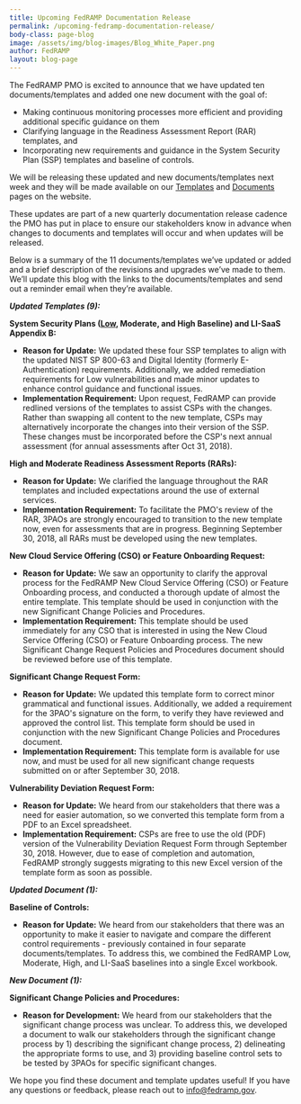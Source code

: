 ```yaml
---
title: Upcoming FedRAMP Documentation Release
permalink: /upcoming-fedramp-documentation-release/ 
body-class: page-blog
image: /assets/img/blog-images/Blog_White_Paper.png
author: FedRAMP
layout: blog-page
---
```

The FedRAMP PMO is excited to announce that we have updated ten documents/templates and added one new document with the goal of:
* Making continuous monitoring processes more efficient and providing additional specific guidance on them
* Clarifying language in the Readiness Assessment Report (RAR) templates, and
* Incorporating new requirements and guidance in the System Security Plan (SSP) templates and baseline of controls. 

We will be releasing these updated and new documents/templates next week and they will be made available on our <a href="https://www.fedramp.gov/templates/">Templates</a> and <a href="https://www.fedramp.gov/documents/">Documents</a> pages on the website.

These updates are part of a new quarterly documentation release cadence the PMO has put in place to ensure our stakeholders know in advance when changes to documents and templates will occur and when updates will be released. 

Below is a summary of the 11 documents/templates we’ve updated or added and a brief description of the revisions and upgrades we’ve made to them. We’ll update this blog with the links to the documents/templates and send out a reminder email when they’re available.

***Updated Templates (9):***

**System Security Plans (<a href="{{site.baseurl}}/assets/resources/templates/FedRAMP-SSP-Low-Baseline-Template.docx">Low</a>, Moderate, and High Baseline) and LI-SaaS Appendix B:**
* **Reason for Update:** We updated these four SSP templates to align with the updated NIST SP 800-63 and Digital Identity (formerly E-Authentication) requirements. Additionally, we added remediation requirements for Low vulnerabilities and made minor updates to enhance control guidance and functional issues. 
* **Implementation Requirement:** Upon request, FedRAMP can provide redlined versions of the templates to assist CSPs with the changes. Rather than swapping all content to the new template, CSPs may alternatively incorporate the changes into their version of the SSP. These changes must be incorporated before the CSP's next annual assessment (for annual assessments after Oct 31, 2018).

**High and Moderate Readiness Assessment Reports (RARs):**
* **Reason for Update:** We clarified the language throughout the RAR templates and included expectations around the use of external services. 
* **Implementation Requirement:** To facilitate the PMO's review of the RAR, 3PAOs are strongly encouraged to transition to the new template now, even for assessments that are in progress. Beginning September 30, 2018, all RARs must be developed using the new templates.

**New Cloud Service Offering (CSO) or Feature Onboarding Request:**
* **Reason for Update:** We saw an opportunity to clarify the approval process for the FedRAMP New Cloud Service Offering (CSO) or Feature Onboarding process, and conducted a thorough update of almost the entire template. This template should be used in conjunction with the new Significant Change Policies and Procedures.
* **Implementation Requirement:** This template should be used immediately for any CSO that is interested in using the New Cloud Service Offering (CSO) or Feature Onboarding process. The new Significant Change Request Policies and Procedures document should be reviewed before use of this template.

**Significant Change Request Form:**
* **Reason for Update:** We updated this template form to correct minor grammatical and functional issues. Additionally, we added a requirement for the 3PAO's signature on the form, to verify they have reviewed and approved the control list. This template form should be used in conjunction with the new Significant Change Policies and Procedures document.
* **Implementation Requirement:** This template form is available for use now, and must be used for all new significant change requests submitted on or after September 30, 2018.

**Vulnerability Deviation Request Form:**
* **Reason for Update:** We heard from our stakeholders that there was a need for easier automation, so we converted this template form from a PDF to an Excel spreadsheet.
* **Implementation Requirement:** CSPs are free to use the old (PDF) version of the Vulnerability Deviation Request Form through September 30, 2018. However, due to ease of completion and automation, FedRAMP strongly suggests migrating to this new Excel version of the template form as soon as possible.

***Updated Document (1):***

**Baseline of Controls:**
* **Reason for Update:** We heard from our stakeholders that there was an opportunity to make it easier to navigate and compare the different control requirements - previously contained in four separate documents/templates. To address this, we combined the FedRAMP Low, Moderate, High, and LI-SaaS baselines into a single Excel workbook. 

***New Document (1):***

**Significant Change Policies and Procedures:** 
* **Reason for Development:** We heard from our stakeholders that the significant change process was unclear. To address this, we developed a document to walk our stakeholders through the significant change process by 1) describing the significant change process, 2) delineating the appropriate forms to use, and 3) providing baseline control sets to be tested by 3PAOs for specific significant changes.

We hope you find these document and template updates useful! If you have any questions or feedback, please reach out to info@fedramp.gov. 
